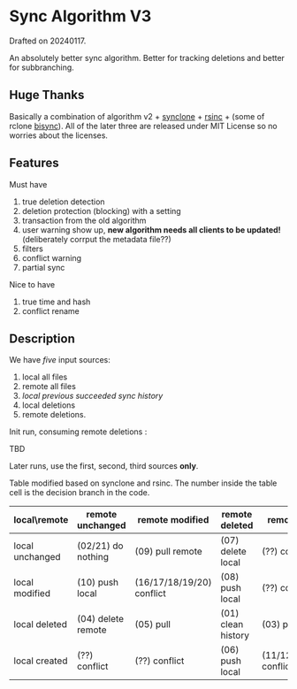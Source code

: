 # Sync Algorithm V3

Drafted on 20240117.

An absolutely better sync algorithm. Better for tracking deletions and better for subbranching.

## Huge Thanks

Basically a combination of algorithm v2 + [synclone](https://github.com/Jwink3101/syncrclone/blob/master/docs/algorithm.md) + [rsinc](https://github.com/ConorWilliams/rsinc) + (some of rclone [bisync](https://rclone.org/bisync/)). All of the later three are released under MIT License so no worries about the licenses.

## Features

Must have

1. true deletion detection
2. deletion protection (blocking) with a setting
3. transaction from the old algorithm
4. user warning show up, **new algorithm needs all clients to be updated!** (deliberately corrput the metadata file??)
5. filters
6. conflict warning
7. partial sync

Nice to have

1. true time and hash
2. conflict rename

## Description

We have _five_ input sources:

1. local all files
2. remote all files
3. _local previous succeeded sync history_
4. local deletions
5. remote deletions.

Init run, consuming remote deletions :

TBD

Later runs, use the first, second, third sources **only**.

Table modified based on synclone and rsinc. The number inside the table cell is the decision branch in the code.

| local\remote    | remote unchanged   | remote modified           | remote deleted     | remote created            |
| --------------- | ------------------ | ------------------------- | ------------------ | ------------------------- |
| local unchanged | (02/21) do nothing | (09) pull remote          | (07) delete local  | (??) conflict             |
| local modified  | (10) push local    | (16/17/18/19/20) conflict | (08) push local    | (??) conflict             |
| local deleted   | (04) delete remote | (05) pull                 | (01) clean history | (03) pull remote          |
| local created   | (??) conflict      | (??) conflict             | (06) push local    | (11/12/13/14/15) conflict |
